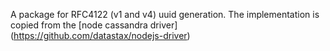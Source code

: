 A package for RFC4122 (v1 and v4) uuid generation. 
The implementation is copied from the [node cassandra driver] (https://github.com/datastax/nodejs-driver)